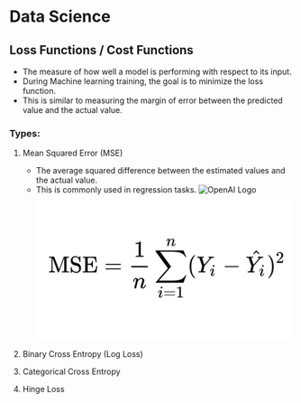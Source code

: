# Data Science 


## Loss Functions / Cost Functions 
- The measure of how well a model is performing with respect to its input. 
- During Machine learning training, the goal is to minimize the loss function. 
- This is similar to measuring the margin of error between the predicted value and the actual value.
### Types:
1. Mean Squared Error (MSE)
   - The average squared difference between the estimated values and the actual value.
    - This is commonly used in regression tasks.
![OpenAI Logo](https://openai.com/assets/colored-logos/openai-logo-3200x1100.png)
![MSE Formula](mse-formula.png)

1. Binary Cross Entropy (Log Loss)
2. Categorical Cross Entropy
3. Hinge Loss